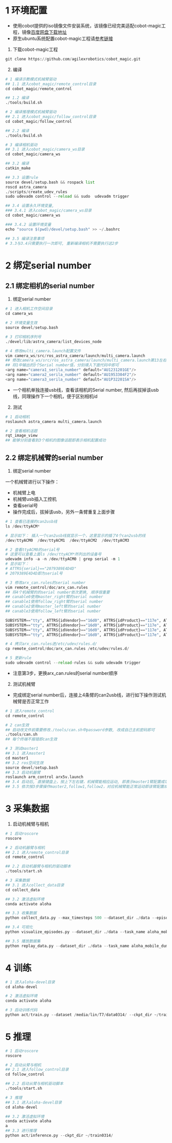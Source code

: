 # 1 环境配置

+ 使用cobot提供的iso镜像文件安装系统，该镜像已经完美适配cobot-magic工程，镜像[百度网盘下载地址]()
+ 原生ubuntu系统配置cobot-magic工程请[参考链接](https://github.com/agilexrobotics/cobot_magic/blob/main/readme.md)

1. 下载cobot-magic工程
~~~python
git clone https://github.com/agilexrobotics/cobot_magic.git
~~~

2. 编译
~~~python
# 1 编译示教模式机械臂驱动
## 1.1 进入cobot_magic/remote_control目录
cd cobot_magic/remote_control

## 1.2 编译
./tools/build.sh

# 2 编译推理模式机械臂驱动
## 2.1 进入cobot_magic/follow_control目录
cd cobot_magic/follow_control

## 2.2 编译
./tools/build.sh

# 3 编译相机驱动
## 3.1 进入cobot_magic/camera_ws目录
cd cobot_magic/camera_ws

## 3.2 编译
catkin_make

## 3.3 设置rule
source devel/setup.bash && rospack list
roscd astra_camera
./scripts/create_udev_rules
sudo udevadm control --reload && sudo  udevadm trigger

## 3.4 设置永久环境变量,
### 3.4.1 进入cobot_magic/camera_ws目录
cd cobot_magic/camera_ws

### 3.4.2 设置环境变量
echo "source $(pwd)/devel/setup.bash" >> ~/.bashrc 

## 3.5 编译注意事项
# 3.3与3.4只需要执行一次即可, 重新编译相机不需要执行这2步
~~~

# 2 绑定serial number

## 2.1 绑定相机的serial number

1. 绑定serial number
~~~python
# 1 进入相机工作空间目录
cd camera_ws

# 2 环境变量生效
source devel/setup.bash

# 3 打印相机序列号
./devel/lib/astra_camera/list_devices_node

# 4 修改multi_camera.launch配置文件
vim camera_ws/src/ros_astra_camera/launch/multi_camera.launch
## 修改camera_ws/src/ros_astra_camera/launch/multi_camera.launch第13左右相机的Serial number值
## 将1中输出的3个Serial number值，分别填入下面代码中即可
<arg name="camera1_serila_number" default="AU1231201GE"/>
<arg name="camera2_serila_number" default="AU1953304F2"/>
<arg name="camera3_serila_number" default="AU1P32201SA"/>
~~~

+ 一个相机单独连接usb线，查看该相机的Serial number, 然后再拔掉该usb线，同理操作下一个相机，便于区别相机id

2. 测试
~~~python
# 1 启动相机
roslaunch astra_camera multi_camera.launch

# 2 查看相机话题
rqt_image_view
## 能够分别查看到3个相机的图像话题即表示相机配置成功
~~~


## 2.2 绑定机械臂的serial number

1. 绑定serial number

一个机械臂进行以下操作：
+ 机械臂上电
+ 机械臂usb插入工控机
+ 查看serial号
+ 操作完成后，拔掉该usb，另外一条臂重复上面步骤

~~~python
# 1 查看已连接的can2usb线
ls /dev/ttyACM*

# 显示如下： 插入一个can2usb线就显示一个，这里显示的插了4个can2usb的线
/dev/ttyACM0  /dev/ttyACM1  /dev/ttyACM2  /dev/ttyACM3

# 2 查看ttyACM0的serial号
# 这里可以查看上面ls /dev/ttyACM*所列出的设备号
udevadm info -a -n /dev/ttyACM0 | grep serial -m 1
# 显示如下：
# ATTRS{serial}=="2079389E4D4D"
# 2079389E4D4D即为serial号

# 3 修改arx_can.rules的serial number
vim remote_control/doc/arx_can.rules
## 将4个机械臂的的serial number依次更换, 顺序很重要
## canable0使用master_right臂的serial number
## canable1使用follow_right臂的serial number
## canable2使用master_left臂的serial number
## canable3使用follow_left臂的serial number

SUBSYSTEM=="tty", ATTRS{idVendor}=="16d0", ATTRS{idProduct}=="117e", ATTRS{serial}=="206438674D4D", SYMLINK+="canable0"
SUBSYSTEM=="tty", ATTRS{idVendor}=="16d0", ATTRS{idProduct}=="117e", ATTRS{serial}=="207938A14D4D", SYMLINK+="canable1"
SUBSYSTEM=="tty", ATTRS{idVendor}=="16d0", ATTRS{idProduct}=="117e", ATTRS{serial}=="207638884D4D", SYMLINK+="canable2"
SUBSYSTEM=="tty", ATTRS{idVendor}=="16d0", ATTRS{idProduct}=="117e", ATTRS{serial}=="208E386A4D4D", SYMLINK+="canable3"

# 4 拷贝arx_can.rules进/etc/udev/rules.d/
cp remote_control/doc/arx_can.rules /etc/udev/rules.d/

# 5 更新rule
sudo udevadm control --reload-rules && sudo udevadm trigger
~~~

+ 注意第3步，更换arx_can.rules的serial number顺序

2. 测试机械臂

+ 完成绑定serial number后，连接上4条臂的can2usb线，进行如下操作测试机械臂是否正常工作

~~~python
# 1 进入remote_control
cd remote_control

# 2 can生效
## 启动改文件前需要修改./tools/can.sh中password参数, 改成自己主机密码即可
./tools/can.sh
## 每个终端不报错即can生效

# 3 测试master1
## 3.1 进入master1
cd master1
## 3.2 ros空间生效
source devel/setup.bash
## 3.3 启动机器臂
roslaunch arm_control arx5v.launch
## 3.4 启动后, 直接键盘上，按上下左右键，机械臂能相应运动, 即表示master1臂配置成功
## 3.5 依次按3步骤操作master2,follow1,follow2，对应机械臂能正常运动即该臂配置成功
~~~


# 3 采集数据

1. 启动机械臂与相机
~~~python
# 1 启动roscore
roscore

# 2 启动机器臂与相机
## 2.1 进入remote_control目录
cd remote_control

## 2.2 启动机器臂与相机的驱动脚本
./tools/start.sh

# 3 采集数据
## 3.1 进入collect_data目录
cd collect_data

## 3.2 激活虚拟环境
conda activate aloha

## 3.3 收集数据
python collect_data.py --max_timesteps 500 --dataset_dir ./data --episode_idx 0

## 3.4 可视化
python visualize_episodes.py --dataset_dir ./data --task_name aloha_mobile_dummy --episode_idx 0

## 3.5 播放数据集
python replay_data.py --dataset_dir ./data --task_name aloha_mobile_dummy --episode_idx 0
~~~

# 4 训练

~~~python
# 1 进入aloha-devel目录
cd aloha-devel

# 2 激活虚拟环境
conda activate aloha

# 3 启动训练代码
python act/train.py --dataset /media/lin/T7/data0314/ --ckpt_dir ~/train0314/ --batch_size 48 --num_epochs 3000
~~~

# 5 推理

~~~python
# 1 启动roscore
roscore

# 2 启动从臂与相机
## 2.1 进入follow_control目录
cd follow_control

## 2.2 启动从臂与相机驱动脚本
./tools/start.sh

# 3 推理
## 3.1 进入aloha-devel目录
cd aloha-devel

## 3.2 激活虚拟环境
conda activate aloha
a
## 3.3 进行推理
python act/inference.py --ckpt_dir ~/train0314/
~~~
